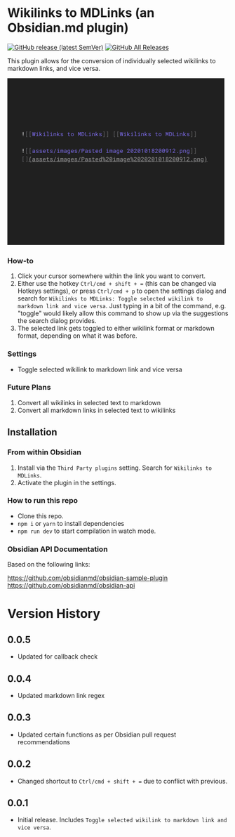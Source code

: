 # Wikilinks to MDLinks (an Obsidian.md plugin)
[![GitHub release (latest SemVer)](https://img.shields.io/github/v/release/agathauy/wikilinks-to-mdlinks-obsidian)](https://github.com/agathauy/wikilinks-to-mdlinks-obsidian/releases/latest)
[![GitHub All Releases](https://img.shields.io/github/downloads/agathauy/wikilinks-to-mdlinks-obsidian/total)](https://github.com/agathauy/wikilinks-to-mdlinks-obsidian/releases)

This plugin allows for the conversion of individually selected wikilinks to markdown links, and vice versa.



![Demo of conversion](demo.gif)

### How-to

1. Click your cursor somewhere within the link you want to convert. 
2. Either use the hotkey `Ctrl/cmd + shift + =` (this can be changed via Hotkeys settings), or press `Ctrl/cmd + p` to open the settings dialog and search for `Wikilinks to MDLinks: Toggle selected wikilink to markdown link and vice versa`. Just typing in a bit of the command, e.g. "toggle" would likely allow this command to show up via the suggestions the search dialog provides.
3. The selected link gets toggled to either wikilink format or markdown format, depending on what it was before.

### Settings

-  Toggle selected wikilink to markdown link and vice versa

### Future Plans
1. Convert all wikilinks in selected text to markdown
2. Convert all markdown links in selected text to wikilinks

## Installation
### From within Obsidian
1. Install via the `Third Party plugins` setting. Search for `Wikilinks to MDLinks`.
2. Activate the plugin in the settings.

### How to run this repo

- Clone this repo.
- `npm i` or `yarn` to install dependencies
- `npm run dev` to start compilation in watch mode.

### Obsidian API Documentation
Based on the following links:

https://github.com/obsidianmd/obsidian-sample-plugin
https://github.com/obsidianmd/obsidian-api

# Version History
## 0.0.5
- Updated for callback check

## 0.0.4
- Updated markdown link regex

## 0.0.3
- Updated certain functions as per Obsidian pull request recommendations

## 0.0.2
- Changed shortcut to `Ctrl/cmd + shift + =` due to conflict with previous.

## 0.0.1
- Initial release. Includes `Toggle selected wikilink to markdown link and vice versa`.

